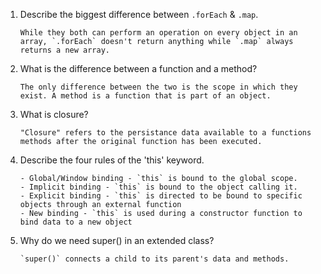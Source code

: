 1.  Describe the biggest difference between `.forEach` & `.map`.

        While they both can perform an operation on every object in an array, `.forEach` doesn't return anything while `.map` always returns a new array.

2.  What is the difference between a function and a method?

        The only difference between the two is the scope in which they exist. A method is a function that is part of an object.

3.  What is closure?

        "Closure" refers to the persistance data available to a functions methods after the original function has been executed.

4.  Describe the four rules of the 'this' keyword.

        - Global/Window binding - `this` is bound to the global scope.
        - Implicit binding - `this` is bound to the object calling it.
        - Explicit binding - `this` is directed to be bound to specific objects through an external function
        - New binding - `this` is used during a constructor function to bind data to a new object

5.  Why do we need super() in an extended class?

        `super()` connects a child to its parent's data and methods.
